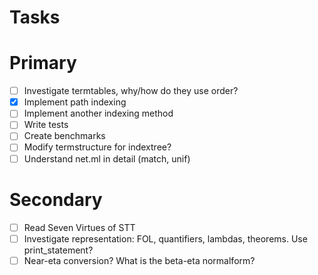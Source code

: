 # Tasks
# Primary
- [ ] Investigate termtables, why/how do they use order?
- [x] Implement path indexing
- [ ] Implement another indexing method
- [ ] Write tests
- [ ] Create benchmarks
- [ ] Modify termstructure for indextree?
- [ ] Understand net.ml in detail (match, unif)

# Secondary
- [ ] Read Seven Virtues of STT
- [ ] Investigate representation: FOL, quantifiers, lambdas, theorems. Use print_statement?
- [ ] Near-eta conversion? What is the beta-eta normalform?

